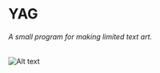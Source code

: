 # YAG
###### *A small program for making limited text art.*

![Alt text](https://i.imgur.com/QPYVlMU.gif "Optional title")
